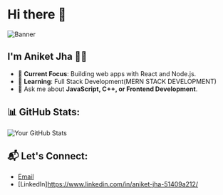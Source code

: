 # Hi there 👋

![Banner](your-banner-image-link)

## I'm Aniket Jha 👩‍💻
- 🔭 **Current Focus**: Building web apps with React and Node.js.
- 🌱 **Learning**: Full Stack Development(MERN STACK DEVELOPMENT)
- 💬 Ask me about **JavaScript, C++, or Frontend Development**.


## 📊 GitHub Stats:
![Your GitHub Stats](https://github-readme-stats.vercel.app/api?username=Aniketjha788&show_icons=true&theme=radical)


## 📬 Let's Connect:
- [Email](mailto:Aniketjha788@gmail.com)
- [LinkedIn]https://www.linkedin.com/in/aniket-jha-51409a212/
